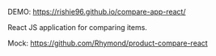 DEMO: https://rishie96.github.io/compare-app-react/

React JS application for comparing items.

Mock: https://github.com/Rhymond/product-compare-react
